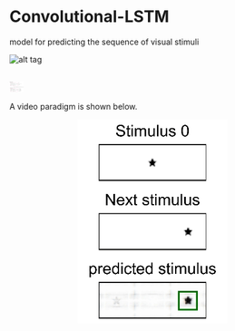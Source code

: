 # Convolutional-LSTM
model for predicting the sequence of visual stimuli


![alt tag]()
<br /><br />


<img src='https://github.com/ZHANGneuro/Convolutional-LSTM/blob/main/model%20architecture.png' width='25'>

A video paradigm is shown below.
<p align="center"> 
<img src="https://github.com/ZHANGneuro/Convolutional-LSTM/blob/main/convolutional_lstm_demo.gif">
</p>
<br /> <br /> 


